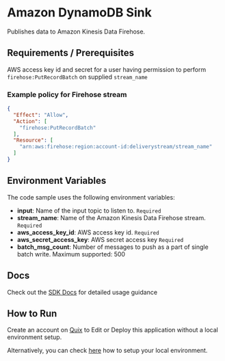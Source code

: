 # Amazon DynamoDB Sink

Publishes data to Amazon Kinesis Data Firehose.

## Requirements / Prerequisites

AWS access key id and secret for a user having permission to perform `firehose:PutRecordBatch` on supplied `stream_name`

### Example policy for Firehose stream

```json
{
  "Effect": "Allow",
  "Action": [
    "firehose:PutRecordBatch"
  ],
  "Resource": [
    "arn:aws:firehose:region:account-id:deliverystream/stream_name"
  ]
}
```

## Environment Variables

The code sample uses the following environment variables:

- **input**: Name of the input topic to listen to. `Required`
- **stream_name**: Name of the Amazon Kinesis Data Firehose stream. `Required`
- **aws_access_key_id**: AWS access key id. `Required`
- **aws_secret_access_key**: AWS secret access key `Required`
- **batch_msg_count**: Number of messages to push as a part of single batch write. Maximum supported: 500

## Docs

Check out the [SDK Docs](https://quix.io/docs/sdk/introduction.html) for detailed usage guidance

## How to Run

Create an account on [Quix](https://portal.platform.quix.ai/self-sign-up?xlink=github) to Edit or Deploy this
application without a local environment setup.

Alternatively, you can check [here](https://quix.io/docs/sdk/python-setup.html) how to setup your local environment.